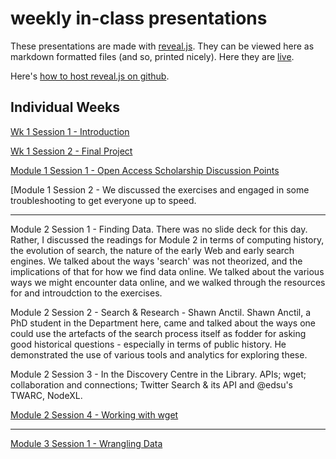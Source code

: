 weekly in-class presentations
=============

These presentations are made with [reveal.js](http://lab.hakim.se/reveal-js/#/). They can be viewed here as markdown formatted files (and so, printed nicely). Here they are [live](http://hist3907b-winter2015.github.io/presentations/#/).

Here's [how to host reveal.js on github](https://cynng.wordpress.com/2014/10/08/using-reveal-js-on-github-pages-for-your-presentations/).

## Individual Weeks

[Wk 1 Session 1 - Introduction](http://hist3907b-winter2015.github.io/presentations/wk1.html)

[Wk 1 Session 2 - Final Project](http://hist3907b-winter2015.github.io/presentations/finalproject.html#/)

[Module 1 Session 1 - Open Access Scholarship Discussion Points](http://hist3907b-winter2015.github.io/presentations/wk2-1.html)

[Module 1 Session 2 - We discussed the exercises and engaged in some troubleshooting to get everyone up to speed.

-----

Module 2 Session 1 - Finding Data. There was no slide deck for this day. Rather, I discussed the readings for Module 2 in terms of computing history, the evolution of search, the nature of the early Web and early search engines. We talked about the ways 'search' was not theorized, and the implications of that for how we find data online. We talked about the various ways we might encounter data online, and we walked through the resources for and introudction to the exercises.

Module 2 Session 2 - Search & Research - Shawn Anctil. Shawn Anctil, a PhD student in the Department here, came and talked about the ways one could use the artefacts of the search process itself as fodder for asking good historical questions - especially in terms of public history. He demonstrated the use of various tools and analytics for exploring these.

Module 2 Session 3 - In the Discovery Centre in the Library. APIs; wget; collaboration and connections; Twitter Search & its API and @edsu's TWARC, NodeXL.

[Module 2 Session 4 - Working with wget](http://hist3907b-winter2015.github.io/presentations/md2-04.html#/)

-----

[Module 3 Session 1 - Wrangling Data](http://hist3907b-winter2015.github.io/presentations/md3-01.html#/)
